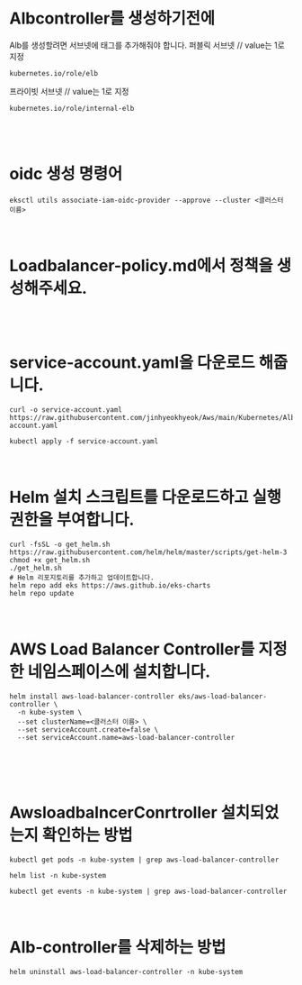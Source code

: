 # Albcontroller를 생성하기전에
Alb를 생성할려면 서브넷에 태그를 추가해줘야 합니다.
퍼블릭 서브넷   // value는 1로 지정
```
kubernetes.io/role/elb
```
프라이빗 서브넷   // value는 1로 지정
```
kubernetes.io/role/internal-elb
```
<br><br>

# oidc 생성 명령어
```
eksctl utils associate-iam-oidc-provider --approve --cluster <클러스터 이름>
```
<br>

# Loadbalancer-policy.md에서 정책을 생성해주세요.
<br>
<br>

# service-account.yaml을 다운로드 해줍니다.
```
curl -o service-account.yaml https://raw.githubusercontent.com/jinhyeokhyeok/Aws/main/Kubernetes/Alb_controller/service-account.yaml
```
```
kubectl apply -f service-account.yaml
```
<br>

# Helm 설치 스크립트를 다운로드하고 실행 권한을 부여합니다.
```
curl -fsSL -o get_helm.sh https://raw.githubusercontent.com/helm/helm/master/scripts/get-helm-3
chmod +x get_helm.sh
./get_helm.sh
# Helm 리포지토리를 추가하고 업데이트합니다.
helm repo add eks https://aws.github.io/eks-charts
helm repo update
```
<br>

# AWS Load Balancer Controller를 지정한 네임스페이스에 설치합니다.
```
helm install aws-load-balancer-controller eks/aws-load-balancer-controller \
  -n kube-system \
  --set clusterName=<클러스터 이름> \
  --set serviceAccount.create=false \
  --set serviceAccount.name=aws-load-balancer-controller
```
<br><br><br>

# AwsloadbalncerConrtroller 설치되었는지 확인하는 방법
```
kubectl get pods -n kube-system | grep aws-load-balancer-controller
```
```
helm list -n kube-system
```
```
kubectl get events -n kube-system | grep aws-load-balancer-controller
```
<br>

# Alb-controller를 삭제하는 방법
```
helm uninstall aws-load-balancer-controller -n kube-system
```
